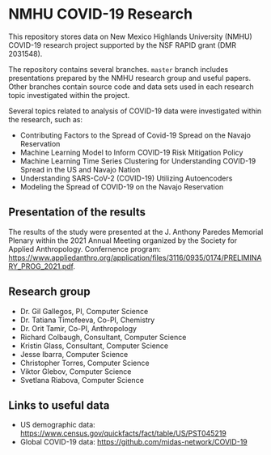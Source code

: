 # NMHU COVID-19 Research

This repository stores data on New Mexico Highlands University (NMHU) COVID-19 research project supported by the NSF RAPID grant (DMR 2031548). 

The repository contains several branches. ```master``` branch includes presentations prepared by the NMHU research group and useful papers.
Other branches contain source code and data sets used in each research topic investigated within the project.

Several topics related to analysis of COVID-19 data were investigated within the research, such as:
* Contributing Factors to the Spread of Covid-19 Spread on the Navajo Reservation
* Machine Learning Model to Inform COVID-19 Risk Mitigation Policy
* Machine Learning Time Series Clustering for Understanding COVID-19 Spread in the US and Navajo Nation
* Understanding SARS-CoV-2 (COVID-19) Utilizing Autoencoders
* Modeling the Spread of COVID-19 on the Navajo Reservation

## Presentation of the results
The results of the study were presented at the J. Anthony Paredes Memorial Plenary within the 2021 Annual Meeting organized by the Society for Applied Anthropology.
Confernence program: https://www.appliedanthro.org/application/files/3116/0935/0174/PRELIMINARY_PROG_2021.pdf.

## Research group
* Dr. Gil Gallegos, PI, Computer Science
* Dr. Tatiana Timofeeva, Co-PI, Chemistry
* Dr. Orit Tamir, Co-PI, Anthropology
* Richard Colbaugh, Consultant, Computer Science
* Kristin Glass, Consultant, Computer Science
* Jesse Ibarra, Computer Science
* Christopher Torres, Computer Science
* Viktor Glebov, Computer Science
* Svetlana Riabova, Computer Science

## Links to useful data
* US demographic data: https://www.census.gov/quickfacts/fact/table/US/PST045219
* Global COVID-19 data: https://github.com/midas-network/COVID-19
